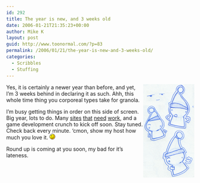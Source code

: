 ```yaml
---
id: 292
title: The year is new, and 3 weeks old
date: 2006-01-21T21:35:23+00:00
author: Mike K
layout: post
guid: http://www.toonormal.com/?p=83
permalink: /2006/01/21/the-year-is-new-and-3-weeks-old/
categories:
  - Scribbles
  - Stuffing
---
```

<img src='/content/xmashatguys.gif' alt='My hat is huge, and so is my hate' align="right" />Yes, it is certainly a newer year than before, and yet, I&#8217;m 3 weeks behind in declaring it as such. Ahh, this whole time thing you corporeal types take for granola.

I&#8217;m busy getting things in order on this side of screen. Big year, lots to do. Many [sites](http://www.sykhronics.com) [that](http://www.mikekasprzak.com) [need](http://www.toonormal.com) [work](http://www.puffbomb.com), and a game development crunch to kick off soon. Stay tuned. Check back every minute. &#8216;cmon, show my host how much you love it.  <img src='/wp-includes/images/smilies/icon_wink.gif' alt=';)' class='wp-smiley' />

Round up is coming at you soon, my bad for it&#8217;s lateness.